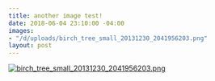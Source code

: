 ```yaml
---
title: another image test!
date: 2018-06-04 23:10:00 -04:00
images:
- "/d/uploads/birch_tree_small_20131230_2041956203.png"
layout: post
---
```


[![birch_tree_small_20131230_2041956203.png](/d/uploads/birch_tree_small_20131230_2041956203.png)](/d/uploads/birch_tree_small_20131230_2041956203.png)